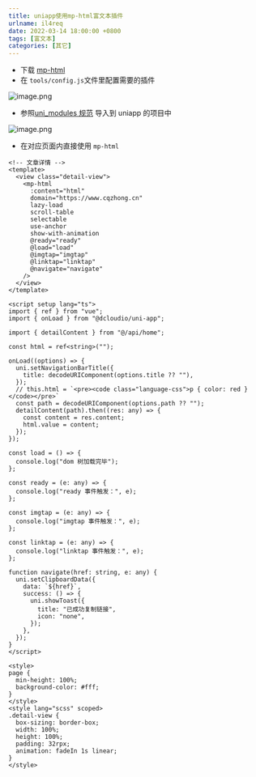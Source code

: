 ```yaml
---
title: uniapp使用mp-html富文本插件
urlname: il4req
date: 2022-03-14 18:00:00 +0800
tags: [富文本]
categories: [其它]
---
```


- 下载 [mp-html](https://github.com/jin-yufeng/mp-html)
- 在 `tools/config.js`文件里配置需要的插件

<!-- more -->

![image.png](https://cdn.nlark.com/yuque/0/2022/png/1028501/1652111422380-37576276-b85f-443f-b50f-d04cfe6325c2.png#clientId=ube5af576-8f47-4&crop=0&crop=0&crop=1&crop=1&from=paste&height=144&id=u4d3e6121&margin=%5Bobject%20Object%5D&name=image.png&originHeight=288&originWidth=676&originalType=binary∶=1&rotation=0&showTitle=false&size=35812&status=done&style=none&taskId=u9c64abcf-f4ac-4a07-8b09-02bc66aa061&title=&width=338)

- 参照[uni_modules 规范](https://uniapp.dcloud.io/plugin/uni_modules.html) 导入到 uniapp 的项目中

![image.png](https://cdn.nlark.com/yuque/0/2022/png/1028501/1652111515859-5dcda9e3-b8cb-44dc-a9bf-ee11b30ace47.png#clientId=ube5af576-8f47-4&crop=0&crop=0&crop=1&crop=1&from=paste&height=71&id=u7e162180&margin=%5Bobject%20Object%5D&name=image.png&originHeight=142&originWidth=253&originalType=binary∶=1&rotation=0&showTitle=false&size=9538&status=done&style=none&taskId=u0aa4f5b7-45d0-43a8-b170-74f0fc0b372&title=&width=126.5)

- 在对应页面内直接使用 `mp-html`

```vue
<!-- 文章详情 -->
<template>
  <view class="detail-view">
    <mp-html
      :content="html"
      domain="https://www.cqzhong.cn"
      lazy-load
      scroll-table
      selectable
      use-anchor
      show-with-animation
      @ready="ready"
      @load="load"
      @imgtap="imgtap"
      @linktap="linktap"
      @navigate="navigate"
    />
  </view>
</template>

<script setup lang="ts">
import { ref } from "vue";
import { onLoad } from "@dcloudio/uni-app";

import { detailContent } from "@/api/home";

const html = ref<string>("");

onLoad((options) => {
  uni.setNavigationBarTitle({
    title: decodeURIComponent(options.title ?? ""),
  });
  // this.html = `<pre><code class="language-css">p { color: red }</code></pre>`
  const path = decodeURIComponent(options.path ?? "");
  detailContent(path).then((res: any) => {
    const content = res.content;
    html.value = content;
  });
});

const load = () => {
  console.log("dom 树加载完毕");
};

const ready = (e: any) => {
  console.log("ready 事件触发：", e);
};

const imgtap = (e: any) => {
  console.log("imgtap 事件触发：", e);
};

const linktap = (e: any) => {
  console.log("linktap 事件触发：", e);
};

function navigate(href: string, e: any) {
  uni.setClipboardData({
    data: `${href}`,
    success: () => {
      uni.showToast({
        title: "已成功复制链接",
        icon: "none",
      });
    },
  });
}
</script>

<style>
page {
  min-height: 100%;
  background-color: #fff;
}
</style>
<style lang="scss" scoped>
.detail-view {
  box-sizing: border-box;
  width: 100%;
  height: 100%;
  padding: 32rpx;
  animation: fadeIn 1s linear;
}
</style>
```
